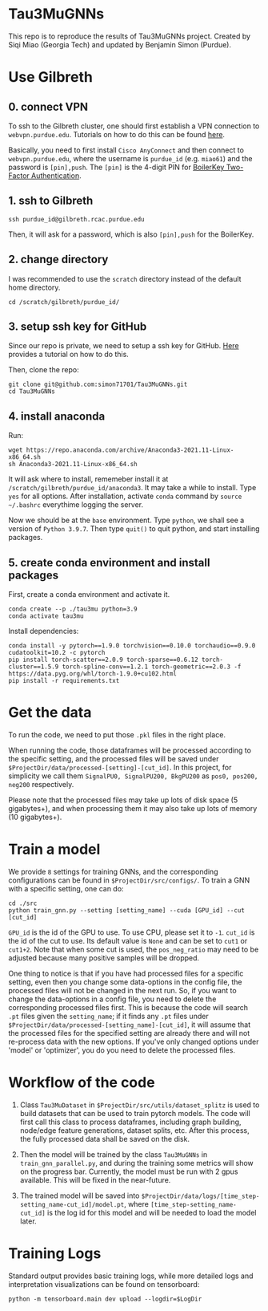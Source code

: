# Tau3MuGNNs
This repo is to reproduce the results of Tau3MuGNNs project. Created by Siqi Miao (Georgia Tech) and updated by Benjamin Simon (Purdue).

# Use Gilbreth
## 0. connect VPN
To ssh to the Gilbreth cluster, one should first establish a VPN connection to `webvpn.purdue.edu`. Tutorials on how to do this can be found [here](https://www.itap.purdue.edu/newsroom/2020/200316-webvpn.html).

Basically, you need to first install `Cisco AnyConnect` and then connect to `webvpn.purdue.edu`, where the username is `purdue_id` (e.g. `miao61`) and the password is `[pin],push`. The `[pin]` is the 4-digit PIN for [BoilerKey Two-Factor Authentication](https://www.purdue.edu/apps/account/BoilerKey/).

## 1. ssh to Gilbreth
```
ssh purdue_id@gilbreth.rcac.purdue.edu
```
Then, it will ask for a password, which is also `[pin],push` for the BoilerKey.

## 2. change directory
I was recommended to use the `scratch` directory instead of the default home directory.
```
cd /scratch/gilbreth/purdue_id/
```

## 3. setup ssh key for GitHub
Since our repo is private, we need to setup a ssh key for GitHub. [Here](https://docs.github.com/en/authentication/connecting-to-github-with-ssh/generating-a-new-ssh-key-and-adding-it-to-the-ssh-agent) provides a tutorial on how to do this.

Then, clone the repo:
```
git clone git@github.com:simon71701/Tau3MuGNNs.git
cd Tau3MuGNNs
```


## 4. install anaconda
Run:
```
wget https://repo.anaconda.com/archive/Anaconda3-2021.11-Linux-x86_64.sh
sh Anaconda3-2021.11-Linux-x86_64.sh
```
It will ask where to install, rememeber install it at `/scratch/gilbreth/purdue_id/anaconda3`. It may take a while to install. Type `yes` for all options. After installation, activate `conda` command by `source ~/.bashrc` everythime logging the server.

Now we should be at the `base` environment. Type `python`, we shall see a version of `Python 3.9.7`. Then type `quit()` to quit python, and start installing packages.

## 5. create conda environment and install packages

First, create a conda environment and activate it.
```
conda create --p ./tau3mu python=3.9
conda activate tau3mu
```

Install dependencies:

```
conda install -y pytorch==1.9.0 torchvision==0.10.0 torchaudio==0.9.0 cudatoolkit=10.2 -c pytorch
pip install torch-scatter==2.0.9 torch-sparse==0.6.12 torch-cluster==1.5.9 torch-spline-conv==1.2.1 torch-geometric==2.0.3 -f https://data.pyg.org/whl/torch-1.9.0+cu102.html
pip install -r requirements.txt
```

# Get the data
To run the code, we need to put those `.pkl` files in the right place.

When running the code, those dataframes will be processed according to the specific setting, and the processed files will be saved under `$ProjectDir/data/processed-[setting]-[cut_id]`. In this project, for simplicity we call them `SignalPU0, SignalPU200, BkgPU200` as `pos0, pos200, neg200` respectively.

Please note that the processed files may take up lots of disk space (5 gigabytes+), and when processing them it may also take up lots of memory (10 gigabytes+).

# Train a model

We provide `8` settings for training GNNs, and the corresponding configurations can be found in `$ProjectDir/src/configs/`. To train a GNN with a specific setting, one can do:

```
cd ./src
python train_gnn.py --setting [setting_name] --cuda [GPU_id] --cut [cut_id]
```

`GPU_id` is the id of the GPU to use. To use CPU, please set it to `-1`. `cut_id` is the id of the cut to use. Its default value is `None` and can be set to `cut1` or `cut1+2`. Note that when some cut is used, the `pos_neg_ratio` may need to be adjusted because many positive samples will be dropped.


One thing to notice is that if you have had processed files for a specific setting, even then you change some data-options in the config file, the processed files will not be changed in the next run. So, if you want to change the data-options in a config file, you need to delete the corresponding processed files first. This is because the code will search `.pt` files given the `setting_name`; if it finds any `.pt` files under `$ProjectDir/data/processed-[setting_name]-[cut_id]`, it will assume that the processed files for the specified setting are already there and will not re-process data with the new options. If you've only changed options under 'model' or 'optimizer', you do you need to delete the processed files.

# Workflow of the code

1. Class `Tau3MuDataset` in `$ProjectDir/src/utils/dataset_splitz` is used to build datasets that can be used to train pytorch models. The code will first call this class to process dataframes, including graph building, node/edge feature generations, dataset splits, etc. After this process, the fully processed data shall be saved on the disk.

2. Then the model will be trained by the class `Tau3MuGNNs` in `train_gnn_parallel.py`, and during the training some metrics will show on the progress bar. Currently, the model must be run with 2 gpus available. This will be fixed in the near-future.

3. The trained model will be saved into `$ProjectDir/data/logs/[time_step-setting_name-cut_id]/model.pt`, where `[time_step-setting_name-cut_id]` is the log id for this model and will be needed to load the model later.


# Training Logs
Standard output provides basic training logs, while more detailed logs and interpretation visualizations can be found on tensorboard:
```
python -m tensorboard.main dev upload --logdir=$LogDir
```
